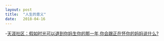 ```yaml
---
layout: post
title:  "人生的意义"
date:   2018-04-16
---
```



 -[天涯社区：假如时光可以退到你妈生你的那一年,你会跟正在怀你的妈妈说什么?](http://bbs.tianya.cn/m/post-funinfo-1246800-1.shtml)
